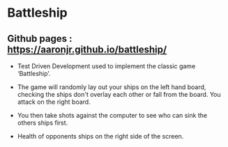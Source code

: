 # Battleship

## Github pages : https://aaronjr.github.io/battleship/

- Test Driven Development used to implement the classic game ‘Battleship’. 

- The game will randomly lay out your ships on the left hand board, checking the ships don't overlay each other or fall from the board. You attack on the right board.  

- You then take shots against the computer to see who can sink the others ships first. 

- Health of opponents ships on the right side of the screen. 